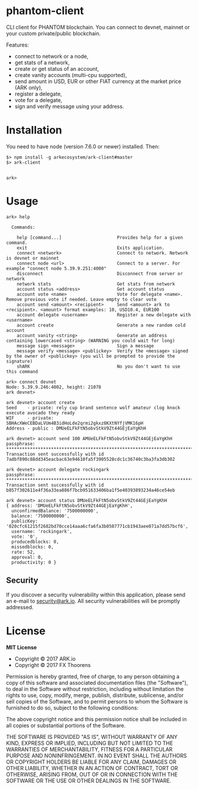 
# phantom-client
CLI client for PHANTOM blockchain.
You can connect to devnet, mainnet or your custom private/public blockchain.

Features:
- connect to network or a node,
- get stats of a network,
- create or get status of an account,
- create vanity accounts (multi-cpu supported),
- send amount in USD, EUR or other FIAT currency at the market price (ARK only),
- register a delegate,
- vote for a delegate,
- sign and verify message using your address.

# Installation
You need to have node (version 7.6.0 or newer) installed. Then:
```
$> npm install -g arkecosystem/ark-client#master
$> ark-client


ark>
```

# Usage
```
ark> help

  Commands:

    help [command...]                     Provides help for a given command.
    exit                                  Exits application.
    connect <network>                     Connect to network. Network is devnet or mainnet
    connect node <url>                    Connect to a server. For example "connect node 5.39.9.251:4000"
    disconnect                            Disconnect from server or network
    network stats                         Get stats from network
    account status <address>              Get account status
    account vote <name>                   Vote for delegate <name>. Remove previous vote if needed. Leave empty to clear vote
    account send <amount> <recipient>     Send <amount> ark to <recipient>. <amount> format examples: 10, USD10.4, EUR100
    account delegate <username>           Register a new delegate with <username>
    account create                        Generate a new random cold account
    account vanity <string>               Generate an address containing lowercased <string> (WARNING you could wait for long)
    message sign <message>                Sign a message
    message verify <message> <publickey>  Verify the <message> signed by the owner of <publickey> (you will be prompted to provide the signature)
    shARK                                 No you don't want to use this command
```



```
ark> connect devnet
Node: 5.39.9.246:4002, height: 21078
ark devnet>
```

```
ark devnet> account create
Seed    - private: rely cup brand sentence wolf amateur clog knock execute avocado they ready
WIF     - private: SBHAcXWeCEBDaLVUm4B3idHoLde2qrmi2gkxz8KXtNYfjVMK16pH
Address - public : DMUeELFkFtN5obvStkV9Zt44GEjEaYgKhH
```

```
ark devnet> account send 100 AMUeELFkFtN5obvStkV9Zt44GEjEaYgKhH
passphrase: ************************************************************************
Transaction sent successfully with id 7adbf890c88dd345eacbac63e94610fa5f3905528cdc1c36740c3ba3fa3db302
```

```
ark devnet> account delegate rockingark
passphrase: **************************************************************************
Transaction sent successfully with id b857f302611e4f36a33ea886f7bcb951633406ba1f5e40393893234a46ce54eb
```

```
ark devnet> account status DMUeELFkFtN5obvStkV9Zt44GEjEaYgKhH
{ address: 'DMUeELFkFtN5obvStkV9Zt44GEjEaYgKhH',
  unconfirmedBalance: '7500000000',
  balance: '7500000000',
  publicKey: '020cfc61215f2682bd70cce14aaa6cfa6fa3b0507771cb1943aee071a7dd57bcf6',
  username: 'rockingark',
  vote: '0',
  producedblocks: 0,
  missedblocks: 0,
  rate: 52,
  approval: 0,
  productivity: 0 }
```

## Security

If you discover a security vulnerability within this application, please send an e-mail to security@ark.io. All security vulnerabilities will be promptly addressed.

# License

**MIT License**

- Copyright © 2017 ARK.io
- Copyright © 2017 FX Thoorens

Permission is hereby granted, free of charge, to any person obtaining a copy of this software and associated documentation files (the "Software"), to deal in the Software without restriction, including without limitation the rights to use, copy, modify, merge, publish, distribute, sublicense, and/or sell copies of the Software, and to permit persons to whom the Software is furnished to do so, subject to the following conditions:

The above copyright notice and this permission notice shall be included in all copies or substantial portions of the Software.

THE SOFTWARE IS PROVIDED "AS IS", WITHOUT WARRANTY OF ANY KIND, EXPRESS OR IMPLIED, INCLUDING BUT NOT LIMITED TO THE WARRANTIES OF MERCHANTABILITY, FITNESS FOR A PARTICULAR PURPOSE AND NONINFRINGEMENT. IN NO EVENT SHALL THE AUTHORS OR COPYRIGHT HOLDERS BE LIABLE FOR ANY CLAIM, DAMAGES OR OTHER LIABILITY, WHETHER IN AN ACTION OF CONTRACT, TORT OR OTHERWISE, ARISING FROM, OUT OF OR IN CONNECTION WITH THE SOFTWARE OR THE USE OR OTHER DEALINGS IN THE SOFTWARE.
